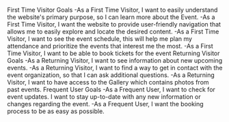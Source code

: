 First Time Visitor Goals
-As a First Time Visitor, I want to easily understand the website's primary purpose, so I can learn more about the Event.
-As a First Time Visitor, I want the website to provide user-friendly navigation that allows me to
easily explore and locate the desired content.
-As a First Time Visitor, I want to see the event schedule, this will help me plan my attendance and prioritize the
 events that interest me the most.
-As a First Time Visitor, I want to be able to book tickets for the event
Returning Visitor Goals
-As a Returning Visitor, I want to see information about new upcoming events.
-As a Returning Visitor, I want to find a way to get in contact with the event organization, so that I can ask additional
 questions.
-As a Returning Visitor, I want to have access to the Gallery which contains photos from past events.
Frequent User Goals
-As a Frequent User, I want to check for event updates. I want to stay up-to-date with any new information or changes
 regarding the event.
-As a Frequent User, I want the booking process to be as easy as possible.
